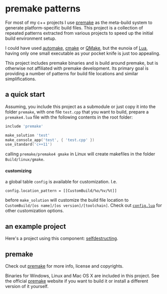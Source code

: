 premake patterns
================

For most of my c++ projects I use [premake](http://premake.github.io/) as the meta-build system to generate platform-specific build files. This project is a collection of repeated patterns extracted from various projects to speed up the initial build environment setup.

I could have used [automake](http://www.gnu.org/software/automake/), [cmake](http://www.cmake.org/) or [QMake](http://qt-project.org/doc/qt-5.0/qtdoc/qmake-project-files.html), but the eunoia of [Lua](http://www.lua.org/), having only one small executable as your pocket knife is just too appealing.

This project includes premake binaries and is build around premake, but is otherwise not affiliated with premake development. Its primary goal is providing a number of patterns for build file locations and similar simplifications.

a quick start
-------------

Assuming, you include this project as a submodule or just copy it into the folder `premake`, with one file `test.cpp` that you want to build, prepare a `premake4.lua` file with the following contents in the root folder:

```lua
include 'premake'

make_solution 'test'
make_console_app('test', { 'test.cpp' }) 
use_standard('c++11') 
```

calling `premake/premake4 gmake` in Linux will create makefiles in the folder `Build/linux/gmake`. 

#### customizing ####

a global table `config` is available for customization. I.e.

`config.location_pattern = [[CustomBuild/%o/%v/%t]]`

before `make_solution` will customize the build file location to `CustomBuild/[os name]/[os version]/[toolchain]`. Check out [`config.lua`](config.lua) for other customization options. 

an example project
------------------

Here's a project using this component: [selfdestructing](https://github.com/d-led/selfdestructing).

premake
-------

Check out [premake](https://bitbucket.org/premake/premake-dev/wiki/Home) for more info, license and copyrights.

Binaries for Windows, Linux and Mac OS X are included in this project. See the official [premake](https://bitbucket.org/premake/premake-dev/wiki/Home) website if you want to build it or install a different version of it yourself.
